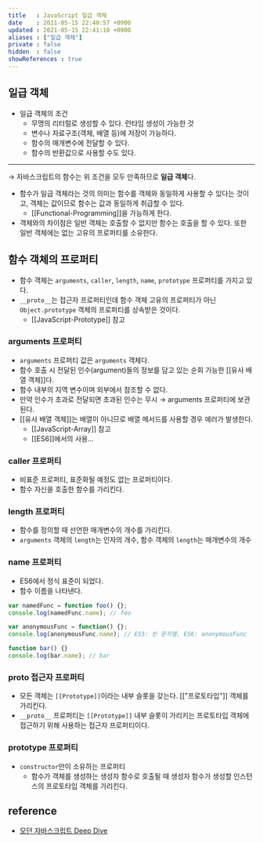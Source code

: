 ```yaml
---
title   : JavaScript 일급 객체
date    : 2021-05-15 22:40:57 +0900
updated : 2021-05-15 22:41:10 +0900
aliases : ["일급 객체"]
private : false
hidden  : false
showReferences : true
---
```

## 일급 객체
- 일급 객체의 조건 
	- 무명의 리터럴로 생성할 수 있다. 런타임 생성이 가능한 것 
	- 변수나 자료구조(객체, 배열 등)에 저장이 가능하다.
	- 함수의 매개변수에 전달할 수 있다.
	- 함수의 반환값으로 사용할 수도 있다. 
---
→ 자바스크립트의 함수는 위 조건을 모두 만족하므로 **일급 객체**다.  
- 함수가 일급 객체라는 것의 의미는 함수를 객체와 동일하게 사용할 수 있다는 것이고, 객체는 값이므로 함수는 값과 동일하게 취급할 수 있다. 
	- [[Functional-Programming]]을 가능하게 한다. 
- 객체와의 차이점은 일반 객체는 호출할 수 없지만 함수는 호출을 할 수 있다. 또한 일반 객체에는 없는 고유의 프로퍼티를 소유한다.  


## 함수 객체의 프로퍼티  
- 함수 객체는 `arguments`, `caller`, `length`, `name`, `prototype` 프로퍼티를 가지고 있다.
- `__proto__`는 접근자 프로퍼티인데 함수 객체 고유의 프로퍼티가 아닌 `Object.prototype` 객체의 프로퍼티를 상속받은 것이다. 
	- [[JavaScript-Prototype]] 참고  

### arguments 프로퍼티 
- `arguments` 프로퍼티 값은 `arguments` 객체다. 
- 함수 호출 시 전달된 인수(argument)들의 정보를 담고 있는 순회 가능한 [[유사 배열 객체]]다.  
- 함수 내부의 지역 변수이며 외부에서 참조할 수 없다. 
- 만약 인수가 초과로 전달되면 초과된 인수는 무시 → arguments 프로퍼티에 보관된다. 
- [[유사 배열 객체]]는 배열이 아니므로 배열 메서드를 사용할 경우 에러가 발생한다. 
	- [[JavaScript-Array]] 참고 
	- [[ES6]]에서의 사용...

### caller 프로퍼티
- 비표준 프로퍼티, 표준화될 예정도 없는 프로퍼티이다. 
- 함수 자신을 호출한 함수를 가리킨다. 


### length 프로퍼티
- 함수를 정의할 때 선언한 매개변수의 개수를 가리킨다.  
- `arguments` 객체의 `length`는 인자의 개수, 함수 객체의 `length`는 매개변수의 개수 

### name 프로퍼티
- ES6에서 정식 표준이 되었다. 
- 함수 이름을 나타낸다. 
```javascript
var namedFunc = function foo() {};
console.log(namedFunc.name); // foo

var anonymousFunc = function() {};
console.log(anonymousFunc.name); // ES5: 빈 문자열, ES6: anonymousFunc

function bar() {}
console.log(bar.name); // bar 
```

### __proto__ 접근자 프로퍼티 
- 모든 객체는 `[[Prototype]]`이라는 내부 슬롯을 갖는다. [["프로토타입"]] 객체를 가리킨다. 
- `__proto__` 프로퍼티는 `[[Prototype]]` 내부 슬롯이 가리키는 프로토타입 객체에 접근하기 위해 사용하는 접근자 프로퍼티이다.  

### prototype 프로퍼티
- `constructor`만이 소유하는 프로퍼티 
	- 함수가 객체를 생성하는 생성자 함수로 호출될 때 생성자 함수가 생성할 인스턴스의 프로토타입 객체를 가리킨다.  

## reference  
- [모던 자바스크립트 Deep Dive](http://www.kyobobook.co.kr/product/detailViewKor.laf?ejkGb=KOR&mallGb=KOR&barcode=9791158392239&orderClick=LEa&Kc=)



